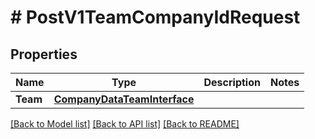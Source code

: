 # # PostV1TeamCompanyIdRequest


## Properties 


Name | Type | Description | Notes
------------ | ------------- | ------------- | -------------
**Team**| [**CompanyDataTeamInterface**](CompanyDataTeamInterface.md) |   |


[[Back to Model list]](../../README.md#models) [[Back to API list]](../../README.md#endpoints) [[Back to README]](../../README.md)

